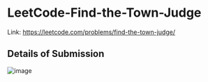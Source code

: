 # LeetCode-Find-the-Town-Judge
Link: https://leetcode.com/problems/find-the-town-judge/
## Details of Submission
![image](https://github.com/mgalang229/LeetCode-Find-the-Town-Judge/assets/51401355/c311d139-f987-405e-ba5b-5fb2f1749b58)
